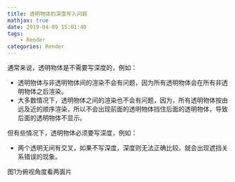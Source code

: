 ```yaml
---
title: 透明物体的深度写入问题
mathjax: true
date: 2019-04-09 15:01:40
tags:
    - Render
categories: Render
---
```

通常来说，透明物体是不需要写深度的，例如：
- 透明物体与非透明物体间的渲染不会有问题，因为所有透明物体会在所有非透明物体之后渲染。
- 大多数情况下，透明物体之间的渲染也不会有问题，因为，所有透明物体按由远及近的顺序渲染，所以不会出现前面的透明物体挡住后面的透明物体，导致后面的透明物体不显示。

但有些情况下，透明物体必须要写深度，例如：
- 两个透明无间有交叉，如果不写深度，深度则无法正确比较，就会出现遮挡关系错误的现象。

图1为俯视角度看两面片
